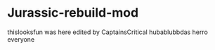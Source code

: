 Jurassic-rebuild-mod
====================
thislooksfun was here edited by CaptainsCritical
hubablubbdas herro everyone
